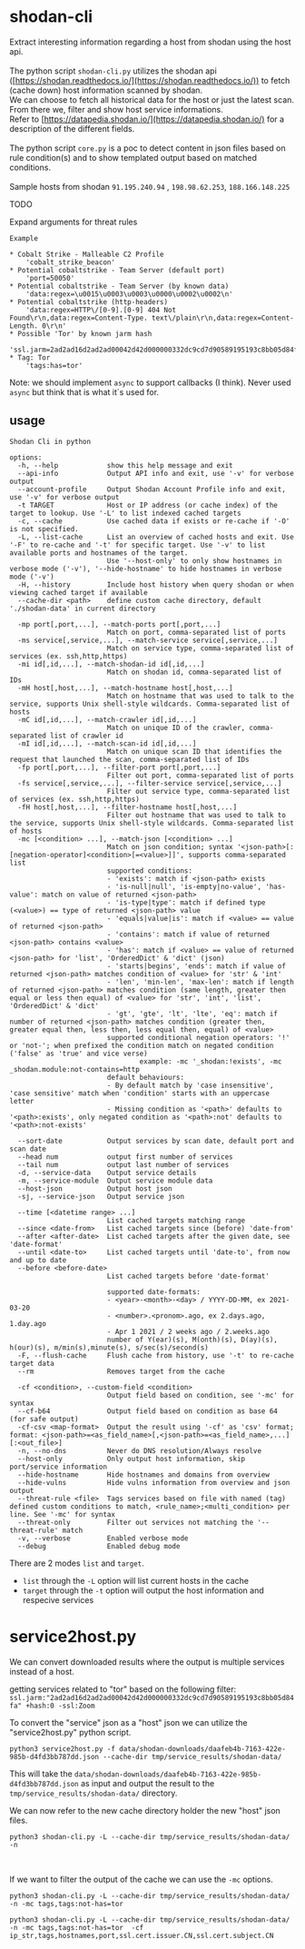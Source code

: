 # shodan-cli

Extract interesting information regarding a host from shodan using the host api.
<br>
<br>
The python script `shodan-cli.py` utilizes the shodan api ([https://shodan.readthedocs.io/](https://shodan.readthedocs.io/)) to fetch (cache down) host information scanned by shodan.
<br>
We can choose to fetch all historical data for the host or just the latest scan. From there we, filter and show host service informations.
<br>
Refer to [https://datapedia.shodan.io/](https://datapedia.shodan.io/) for a description of the different fields.
<br>
<br>
The python script `core.py` is a poc to detect content in json files based on rule condition(s) and to show templated output based on matched conditions.
<br>
<br>
Sample hosts from shodan `91.195.240.94` , `198.98.62.253`, `188.166.148.225`

TODO

Expand arguments for threat rules

`Example`

```
* Cobalt Strike - Malleable C2 Profile
	'cobalt_strike_beacon'
* Potential cobaltstrike - Team Server (default port)
	'port=50050'
* Potential cobaltstrike - Team Server (by known data)
	'data:regex=\u0015\u0003\u0003\u0000\u0002\u0002\n'
* Potential cobaltstrike (http-headers)
	'data:regex=HTTP\/[0-9].[0-9] 404 Not Found\r\n,data:regex=Content-Type. text\/plain\r\n,data:regex=Content-Length. 0\r\n'
* Possible 'Tor' by known jarm hash
	'ssl.jarm=2ad2ad16d2ad2ad00042d42d000000332dc9cd7d90589195193c8bb05d84fa,hash=0'
* Tag: Tor
	'tags:has=tor'
```

Note: we should implement `async` to support callbacks (I think). Never used `async` but think that is what it´s used for.

## usage

```
Shodan Cli in python

options:
  -h, --help            show this help message and exit
  --api-info            Output API info and exit, use '-v' for verbose output
  --account-profile     Output Shodan Account Profile info and exit, use '-v' for verbose output
  -t TARGET             Host or IP address (or cache index) of the target to lookup. Use '-L' to list indexed cached targets
  -c, --cache           Use cached data if exists or re-cache if '-O' is not specified.
  -L, --list-cache      List an overview of cached hosts and exit. Use '-F' to re-cache and '-t' for specific target. Use '-v' to list available ports and hostnames of the target.
                        Use '--host-only' to only show hostnames in verbose mode ('-v'), '--hide-hostname' to hide hostnames in verbose mode ('-v')
  -H, --history         Include host history when query shodan or when viewing cached target if available
  --cache-dir <path>    define custom cache directory, default './shodan-data' in current directory
                        
  -mp port[,port,...], --match-ports port[,port,...]
                        Match on port, comma-separated list of ports
  -ms service[,service,...], --match-service service[,service,...]
                        Match on service type, comma-separated list of services (ex. ssh,http,https)
  -mi id[,id,...], --match-shodan-id id[,id,...]
                        Match on shodan id, comma-separated list of IDs
  -mH host[,host,...], --match-hostname host[,host,...]
                        Match on hostname that was used to talk to the service, supports Unix shell-style wildcards. Comma-separated list of hosts
  -mC id[,id,...], --match-crawler id[,id,...]
                        Match on unique ID of the crawler, comma-separated list of crawler id
  -mI id[,id,...], --match-scan-id id[,id,...]
                        Match on unique scan ID that identifies the request that launched the scan, comma-separated list of IDs
  -fp port[,port,...], --filter-port port[,port,...]
                        Filter out port, comma-separated list of ports
  -fs service[,service,...], --filter-service service[,service,...]
                        Filter out service type, comma-separated list of services (ex. ssh,http,https)
  -fH host[,host,...], --filter-hostname host[,host,...]
                        Filter out hostname that was used to talk to the service, supports Unix shell-style wildcards. Comma-separated list of hosts
  -mc [<condition> ...], --match-json [<condition> ...]
                        Match on json condition; syntax '<json-path>[:[negation-operator]<condition>[=<value>]]', supports comma-separated list
                        supported conditions:
                        - 'exists': match if <json-path> exists
                        - 'is-null|null', 'is-empty|no-value', 'has-value': match on value of returned <json-path>
                        - 'is-type|type': match if defined type (<value>) == type of returned <json-path> value
                        - 'equals|value|is': match if <value> == value of returned <json-path>
                        - 'contains': match if value of returned <json-path> contains <value>
                        - 'has': match if <value> == value of returned <json-path> for 'list', 'OrderedDict' & 'dict' (json) 
                        - 'starts|begins', 'ends': match if value of returned <json-path> matches condition of <value> for 'str' & 'int'
                        - 'len', 'min-len', 'max-len': match if length of returned <json-path> matches condition (same length, greater then equal or less then equal) of <value> for 'str', 'int', 'list', 'OrderedDict' & 'dict'
                        - 'gt', 'gte', 'lt', 'lte', 'eq': match if number of returned <json-path> matches condition (greater then, greater equal then, less then, less equal then, equal) of <value>
                        supported conditional negation operators: '!' or 'not-'; when prefixed the condition match on negated condition ('false' as 'true' and vice verse)
                                example: -mc '_shodan:!exists', -mc _shodan.module:not-contains=http
                        default behaviours:
                        - By default match by 'case insensitive', 'case sensitive' match when 'condition' starts with an uppercase letter
                        - Missing condition as '<path>' defaults to '<path>:exists', only negated condition as '<path>:not' defaults to '<path>:not-exists'
                        
  --sort-date           Output services by scan date, default port and scan date
  --head num            output first number of services
  --tail num            output last number of services
  -d, --service-data    Output service details
  -m, --service-module  Output service module data
  --host-json           Output host json
  -sj, --service-json   Output service json
                        
  --time [<datetime range> ...]
                        List cached targets matching range
  --since <date-from>   List cached targets since (before) 'date-from'
  --after <after-date>  List cached targets after the given date, see 'date-format'
  --until <date-to>     List cached targets until 'date-to', from now and up to date
  --before <before-date>
                        List cached targets before 'date-format'
                        
                        supported date-formats:
                        - <year>-<month>-<day> / YYYY-DD-MM, ex 2021-03-20
                        - <number>.<pronom>.ago, ex 2.days.ago, 1.day.ago
                        - Apr 1 2021 / 2 weeks ago / 2.weeks.ago
                        number of Y(ear)(s), M(onth)(s), D(ay)(s), h(our)(s), m/min(s),minute(s), s/sec(s)/second(s)
  -F, --flush-cache     Flush cache from history, use '-t' to re-cache target data
  --rm                  Removes target from the cache
                        
  -cf <condition>, --custom-field <condition>
                        Output field based on condition, see '-mc' for syntax
  --cf-b64              Output field based on condition as base 64 (for safe output)
  -cf-csv <map-format>  Output the result using '-cf' as 'csv' format; format: <json-path>=<as_field_name>[,<json-path>=<as_field_name>,...][:<out_file>]
  -n, --no-dns          Never do DNS resolution/Always resolve
  --host-only           Only output host information, skip port/service information
  --hide-hostname       Hide hostnames and domains from overview
  --hide-vulns          Hide vulns information from overview and json output
  --threat-rule <file>  Tags services based on file with named (tag) defined custom conditions to match, <rule_name>;<multi_condition> per line. See '-mc' for syntax
  --threat-only         Filter out services not matching the '--threat-rule' match
  -v, --verbose         Enabled verbose mode
  --debug               Enabled debug mode
```

There are 2 modes `list` and `target`.

- `list`   through the `-L` option will list current hosts in the cache
- `target` through the `-t` option will output the host information and respecive services

# service2host.py

We can convert downloaded results where the output is multiple services instead of a host.

getting services related to "tor" based on the following filter:  
`ssl.jarm:"2ad2ad16d2ad2ad00042d42d000000332dc9cd7d90589195193c8bb05d84fa" +hash:0 -ssl:Zoom`

To convert the "service" json as a "host" json we can utilize the "service2host.py" python script.

```
python3 service2host.py -f data/shodan-downloads/daafeb4b-7163-422e-985b-d4fd3bb787dd.json --cache-dir tmp/service_results/shodan-data/
```

This will take the `data/shodan-downloads/daafeb4b-7163-422e-985b-d4fd3bb787dd.json` as input and output the result to the `tmp/service_results/shodan-data/` directory.

We can now refer to the new cache directory holder the new "host" json files.

```
python3 shodan-cli.py -L --cache-dir tmp/service_results/shodan-data/ -n
```

<br>
<p>

If we want to filter the output of the cache we can use the `-mc` options.

```
python3 shodan-cli.py -L --cache-dir tmp/service_results/shodan-data/ -n -mc tags,tags:not-has=tor

python3 shodan-cli.py -L --cache-dir tmp/service_results/shodan-data/ -n -mc tags,tags:not-has=tor  -cf ip_str,tags,hostnames,port,ssl.cert.issuer.CN,ssl.cert.subject.CN
```

